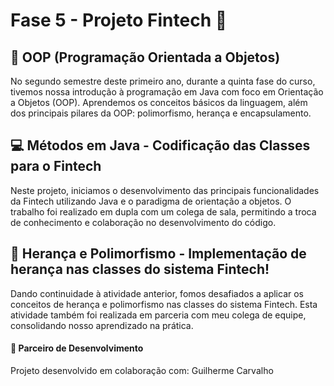 # Fase 5 - Projeto Fintech 🚀

## 🧩 OOP (Programação Orientada a Objetos)
No segundo semestre deste primeiro ano, durante a quinta fase do curso, tivemos nossa introdução à programação em Java com foco em Orientação a Objetos (OOP). Aprendemos os conceitos básicos da linguagem, além dos principais pilares da OOP: polimorfismo, herança e encapsulamento.

## 💻 Métodos em Java - Codificação das Classes para o Fintech
Neste projeto, iniciamos o desenvolvimento das principais funcionalidades da Fintech utilizando Java e o paradigma de orientação a objetos. O trabalho foi realizado em dupla com um colega de sala, permitindo a troca de conhecimento e colaboração no desenvolvimento do código.

## 🧬 Herança e Polimorfismo - Implementação de herança nas classes do sistema Fintech!
Dando continuidade à atividade anterior, fomos desafiados a aplicar os conceitos de herança e polimorfismo nas classes do sistema Fintech. Esta atividade também foi realizada em parceria com meu colega de equipe, consolidando nosso aprendizado na prática.

#### 👥 Parceiro de Desenvolvimento
Projeto desenvolvido em colaboração com: <a src="https://github.com/guicarbar">Guilherme Carvalho</a>
